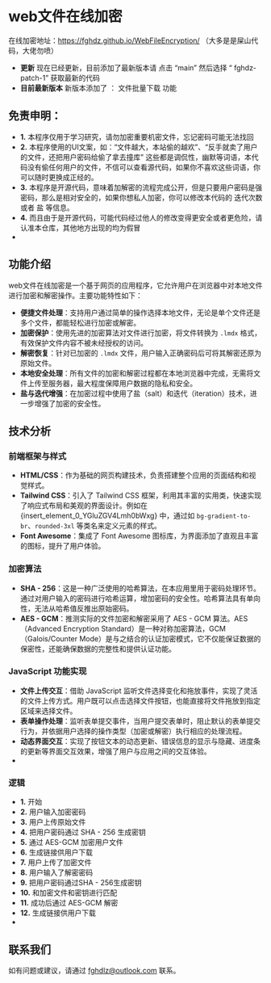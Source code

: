 # web文件在线加密
在线加密地址：https://fghdz.github.io/WebFileEncryption/
（大多是是屎山代码，大佬勿喷）
- **更新**  现在已经更新，目前添加了最新版本请 点击 “main” 然后选择 “ fghdz-patch-1” 获取最新的代码
- **目前最新版本** 新版本添加了 ： 文件批量下载 功能

## 免责申明：

- **1.** 本程序仅用于学习研究，请勿加密重要机密文件，忘记密码可能无法找回
- **2.** 本程序使用的UI文案，如：“文件越大，本站偷的越欢”、“反手就卖了用户的文件，还把用户密码给偷了拿去撞库” 这些都是调侃性，幽默等词语，本代码没有偷任何用户的文件，不信可以查看源代码，如果你不喜欢这些词语，你可以随时更换成正经的。
- **3.** 本程序是开源代码，意味着加解密的流程完成公开，但是只要用户密码是强密码，那么是相对安全的，如果你想私人加密，你可以修改本代码的 迭代次数 或者 盐 等信息。
- **4.** 而且由于是开源代码，可能代码经过他人的修改变得更安全或者更危险，请认准本仓库，其他地方出现的均为假冒
- 
## 功能介绍
web文件在线加密是一个基于网页的应用程序，它允许用户在浏览器中对本地文件进行加密和解密操作。主要功能特性如下：
- **便捷文件处理**：支持用户通过简单的操作选择本地文件，无论是单个文件还是多个文件，都能轻松进行加密或解密。
- **加密保护**：使用先进的加密算法对文件进行加密，将文件转换为 `.lmdx` 格式，有效保护文件内容不被未经授权的访问。
- **解密恢复**：针对已加密的 `.lmdx` 文件，用户输入正确密码后可将其解密还原为原始文件。
- **本地安全处理**：所有文件的加密和解密过程都在本地浏览器中完成，无需将文件上传至服务器，最大程度保障用户数据的隐私和安全。
- **盐与迭代增强**：在加密过程中使用了盐（salt）和迭代（iteration）技术，进一步增强了加密的安全性。

## 技术分析

### 前端框架与样式
- **HTML/CSS**：作为基础的网页构建技术，负责搭建整个应用的页面结构和视觉样式。
- **Tailwind CSS**：引入了 Tailwind CSS 框架，利用其丰富的实用类，快速实现了响应式布局和美观的界面设计。例如在 {insert\_element\_0\_YGluZGV4Lmh0bWxg} 中，通过如 `bg-gradient-to-br`、`rounded-3xl` 等类名来定义元素的样式。
- **Font Awesome**：集成了 Font Awesome 图标库，为界面添加了直观且丰富的图标，提升了用户体验。

### 加密算法
- **SHA - 256**：这是一种广泛使用的哈希算法，在本应用里用于密码处理环节。通过对用户输入的密码进行哈希运算，增加密码的安全性。哈希算法具有单向性，无法从哈希值反推出原始密码。
- **AES - GCM**：推测实际的文件加密和解密采用了 AES - GCM 算法。AES（Advanced Encryption Standard）是一种对称加密算法，GCM（Galois/Counter Mode）是与之结合的认证加密模式，它不仅能保证数据的保密性，还能确保数据的完整性和提供认证功能。

### JavaScript 功能实现
- **文件上传交互**：借助 JavaScript 监听文件选择变化和拖放事件，实现了灵活的文件上传方式。用户既可以点击选择文件按钮，也能直接将文件拖放到指定区域来选择文件。
- **表单操作处理**：监听表单提交事件，当用户提交表单时，阻止默认的表单提交行为，并依据用户选择的操作类型（加密或解密）执行相应的处理流程。
- **动态界面交互**：实现了按钮文本的动态更新、错误信息的显示与隐藏、进度条的更新等界面交互效果，增强了用户与应用之间的交互体验。
- 
### 逻辑

- **1.** 开始
- **2.** 用户输入加密密码
- **3.** 用户上传原始文件
- **4.** 把用户密码通过 SHA - 256 生成密钥
- **5.** 通过 AES-GCM 加密用户文件
- **6.** 生成链接供用户下载
- **7.** 用户上传了加密文件
- **8.** 用户输入了解密密码
- **9.** 把用户密码通过SHA - 256生成密钥
- **10.** 和加密文件和密钥进行匹配
- **11.** 成功后通过 AES-GCM 解密
- **12.** 生成链接供用户下载
- 
## 联系我们
如有问题或建议，请通过 fghdlz@outlook.com 联系。
